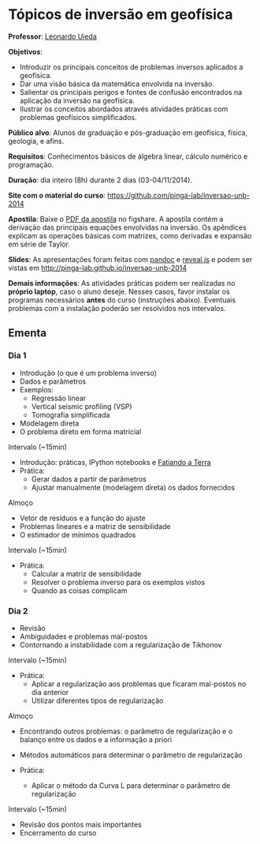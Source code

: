 # Tópicos de inversão em geofísica

**Professor**: [Leonardo Uieda](http://www.leouieda.com)

**Objetivos**:
* Introduzir os principais conceitos de problemas inversos aplicados a
  geofísica.
* Dar uma visão básica da matemática envolvida na inversão.
* Salientar os principais perigos e fontes de confusão encontrados na
  aplicação da inversão na geofísica.
* Ilustrar os conceitos abordados através atividades práticas com problemas
  geofísicos simplificados.

**Público alvo**: Alunos de graduação e pós-graduação em geofísica, física,
geologia, e afins.

**Requisitos**: Conhecimentos básicos de álgebra linear, cálculo numérico e
programação.

**Duração**: dia inteiro (8h) durante 2 dias (03-04/11/2014).

**Site com o material do curso**: https://github.com/pinga-lab/inversao-unb-2014

**Apostila**: Baixe o [PDF da apostila](http://dx.doi.org/10.6084/m9.figshare.1192984)
no figshare.
A apostila contém a derivação das principais equações envolvidas na inversão.
Os apêndices explicam as operações básicas com matrizes,
como derivadas e expansão em série de Taylor.

**Slides**: As apresentações foram feitas com
[pandoc](http://johnmacfarlane.net/pandoc/) e
[reveal.js](https://github.com/hakimel/reveal.js/)
e podem ser vistas em http://pinga-lab.github.io/inversao-unb-2014

**Demais informações**:
As atividades práticas podem ser realizadas no **próprio laptop**,
caso o aluno deseje.
Nesses casos, favor instalar os programas necessários **antes** do curso
(instruções abaixo).
Eventuais problemas com a instalação poderão ser resolvidos nos intervalos.

## Ementa

### Dia 1

* Introdução (o que é um problema inverso)
* Dados e parâmetros
* Exemplos:
    * Regressão linear
    * Vertical seismic profiling (VSP)
    * Tomografia simplificada
* Modelagem direta
* O problema direto em forma matricial

Intervalo (~15min)

* Introdução: práticas, IPython notebooks e [Fatiando a Terra](http://www.fatiando.org)
* Prática:
    * Gerar dados a partir de parâmetros
    * Ajustar manualmente (modelagem direta) os dados fornecidos

Almoço

* Vetor de resíduos e a função do ajuste
* Problemas lineares e a matriz de sensibilidade
* O estimador de mínimos quadrados

Intervalo (~15min)

* Prática:
    * Calcular a matriz de sensibilidade
    * Resolver o problema inverso para os exemplos vistos
    * Quando as coisas complicam

### Dia 2

* Revisão
* Ambiguidades e problemas mal-postos
* Contornando a instabilidade com a regularização de Tikhonov

Intervalo (~15min)

* Prática:
    * Aplicar a regularização aos problemas que ficaram mal-postos no dia
      anterior
    * Utilizar diferentes tipos de regularização

Almoço

* Encontrando outros problemas: o parâmetro de regularização e o balanço entre
  os dados e a informação a priori
* Métodos automáticos para determinar o parâmetro de regularização

* Prática:
    * Aplicar o método da Curva L para determinar o parâmetro de regularização

Intervalo (~15min)

* Revisão dos pontos mais importantes
* Encerramento do curso
